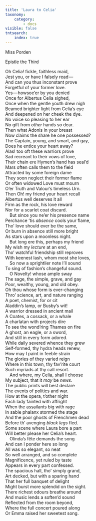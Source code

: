 ```yaml
---
title: 'Laura to Celia'
taxonomy:
    category:
        - docs
visible: false
tntsearch:
    index: true
---
```


<div class="author">Miss Porden</div>

<span class="title">Epistle the Third</span>

Oh Celia! fickle, faithless maid,  
Jest you, or have I falsely read —   
And can you thus inconstant prove  
Forgetful of your former love.  
Yes — howsoe’er by you denied  
Once for Albertus Celia sighed,  
Once when the gentle youth drew nigh  
Beamed brighter light from Celia’s eye  
And deepened on her cheek the dye.  
No voice so pleasing to her ear  
No gift from *other* hands so dear.  
Then what Adonis in your breast  
Now claims the share he one possessed?  
The Captain, young, and smart, and gay,  
Does he entice your heart away?  
Alas! too oft these warriors prove  
Sad recreant to their vows of love,  
Their chain ere Hymen’s hand has seal’d  
Mars often calls them to the field  
Attracted by some foreign dame  
They soon neglect their former flame  
Or often widowed Love must mourn  
O’er Truth and Valour’s timeless Urn.  
Then Oh! my friend your heart recall  
Albertus well deserves it all  
Firm as the rock, his love reward  
Nor for a scarlet coat discard.  
&emsp;But since you ne’er his presence name  
Perchance ’tis *absence* cools your flame,  
Tho’ love should ever be the same,  
Or burn in absence still more bright  
As stars upon a moonless night.  
&emsp;But long ere this, perhaps my friend  
My wish my *lecture* at an end,  
Tho’ watchful friendship still reproves  
With keenest lash, whom most she loves,  
&emsp;So now a sprightlier note I’ll sound  
To sing of fashion’s changeful sound.  
&emsp;O Novelty! whose ample sway  
The sage, the simple, grave, and gay  
Poor, wealthy, young, and old obey.  
Oh thou whose form is ever-changing  
Thro’ science, art, and nature ranging  
A poet, chemist, for or cit  
Aladdin’s lamp, or Busby’s wit!  
A warrior dressed in ancient mail  
A Coates, a cossack, or a whale  
A charlatan with projects dire  
To see the wond’ring Thames on fire  
A ghost, an eagle, or a sword,  
And still in every form adored.  
While daily severed whence they grew  
Self-formed, thy hydra heads renew,  
How may I paint in feeble strain  
The glories of they varied reign  
Where in this town, thy fav’rite court  
Such myriads at thy call resort.  
&emsp;And where, my Celia, shall I choose  
My subject, that it *may* be *news*.  
The public prints will best declare  
The events of politics and war.  
How at the opera, t’other night  
Each lady fainted with affright  
When the assailants big with rage  
In sable phalanx stormed the stage  
And the poor ghosts of Frenchmen dead  
Before th’ avenging *black legs* fled.  
Some scene where Laura bore a part  
Will better please her Celia’s heart.  
&emsp;Olinda’s fête demands the song  
And can I ponder here so long  
All was so elegant, so neat  
So well arranged, and so complete  
Magnificence, yet ruled by taste  
Appears in every part confessed.  
The spacious hall, tho’ simply grand,  
Art decked, but with a sparing hand  
That her full banquet of delight  
Might burst more splendid on the sight.  
There richest odours breathe around  
And music lends a soften’d sound  
Reflected from the room beyond,  
Where the full concert poured along  
Or Emma raised her sweetest song.